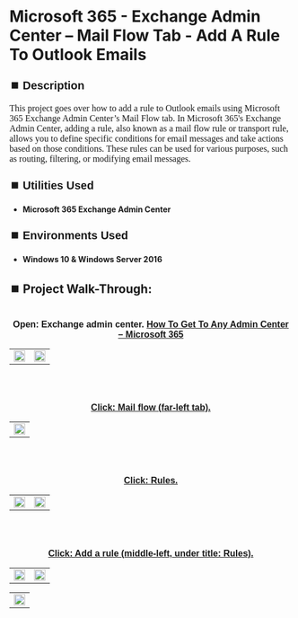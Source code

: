 <h1>Microsoft 365 - Exchange Admin Center – Mail Flow Tab - Add A Rule To Outlook Emails</h1>


<h2 style="font-family: Arial, sans-serif; font-size: 20px; font-weight: bold; margin-top: 24px; margin-bottom: 12px;">
⏹️ Description</h2>

<p style="font-family: Georgia, serif; font-size: 16px; margin-top: 12px; margin-bottom: 12px;">
This project goes over how to add a rule to Outlook emails using Microsoft 365 Exchange Admin Center’s Mail Flow tab. In Microsoft 365's Exchange Admin Center, adding a rule, also known as a mail flow rule or transport rule, allows you to define specific conditions for email messages and take actions based on those conditions. These rules can be used for various purposes, such as routing, filtering, or modifying email messages.
</b>



<h2 style="font-family: Arial, sans-serif; font-size: 20px; font-weight: bold; margin-top: 24px; margin-bottom: 12px;">
⏹️ Utilities Used</h2>
  
<p style="font-family: Georgia, serif; font-size: 16px; margin-top: 12px; margin-bottom: 12px;">
 
 - <b>Microsoft 365 Exchange Admin Center</b>



<h2 style="font-family: Arial, sans-serif; font-size: 20px; font-weight: bold; margin-top: 24px; margin-bottom: 12px;"> 
⏹️ Environments Used </h2>

<p style="font-family: Georgia, serif; font-size: 16px; margin-top: 12px; margin-bottom: 12px;">
 
- <b>Windows 10 & Windows Server 2016</b>



<h2 style="font-family: Arial, sans-serif; font-size: 20px; font-weight: bold; margin-top: 24px; margin-bottom: 12px;"> 
<h2>
⏹️ Project Walk-Through:</h2>
 <br/>

<div style="text-align:center;">
  <span style="font-family: Arial, sans-serif; font-size: 16px;"><b>Open: Exchange admin center.  <a href="https://github.com/RashadHagen/Microsoft-365-Get-To-Any-Admin-Center" style="font-family: Arial, sans-serif; font-size: 16px; font-weight: bold;">How To Get To Any Admin Center – Microsoft 365</b></span>  
<br/>

<table>
  <tr>
    <td><img src="https://imgur.com/bYkQ8lh.png" height="100%" width="100%" /></td>
    <td><img src="https://imgur.com/ceSfhB2.png" height="100%" width="100%" /></td>
  </tr>
</table>

<br /><br />


<div style="text-align:center;">
  <span style="font-family: Arial, sans-serif; font-size: 16px;"><b>Click: Mail flow (far-left tab).</b></span>  
<br/>

<table>
  <tr>
    <td><img src="https://imgur.com/uhWzcr8.png" height="100%" width="100%" /></td>
</table>

<br /><br />


<div style="text-align:center;">
  <span style="font-family: Arial, sans-serif; font-size: 16px;"><b>Click: Rules.</b></span>  
<br/>

<table>
  <tr>
    <td><img src="https://imgur.com/dPMw2Oi.png" height="100%" width="100%" /></td>
    <td><img src="https://imgur.com/gMnHZyd.png" height="100%" width="100%" /></td>
  </tr>
</table>

<br /><br />


<div style="text-align:center;">
  <span style="font-family: Arial, sans-serif; font-size: 16px;"><b>Click: Add a rule (middle-left, under title: Rules).</b></span>  
<br/>

<table>
  <tr>
    <td><img src="https://imgur.com/6a9TXOB.png" height="100%" width="100%" /></td>
    <td><img src="https://imgur.com/oJYEO2z.png" height="100%" width="100%" /></td>
  </tr>
</table>

<table>
  <tr>
    <td><img src="https://imgur.com/ObvgDAj.png" height="100%" width="100%" /></td>
  </tr>
</table>

<br /><br />

